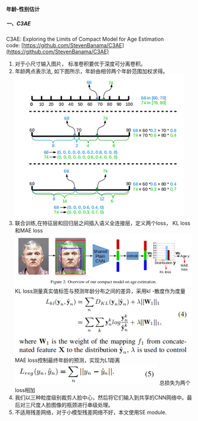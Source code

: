 #### 年龄-性别估计

##### 一、C3AE
C3AE: Exploring the Limits of Compact Model for Age Estimation  
code: [https://github.com/StevenBanama/C3AE](https://github.com/StevenBanama/C3AE)  
1. 对于小尺寸输入图片， 标准卷积要优于深度可分离卷积。  
2. 年龄两点表示法, 如下图所示，年龄由相邻两个年龄范围加权求得。  
![图片](images/年龄两点表示法.png)
3. 联合训练,在特征层和回归层之间插入语义全连接层，定义两个loss， KL loss和MAE loss  
![图片](images/联合训练.png)
KL loss测量真实值标签与预测年龄分布之间的差异，采用kl -散度作为度量  
![图片](images/KL-loss.png)
MAE loss控制最终年龄的预测，实现为L1距离  
![图片](images/MAE-loss.png)
总损失为两个loss相加  
4. 我们以三种粒度级别裁剪人脸中心，然后将它们输入到共享的CNN网络中。最后对三尺度人脸图像的瓶颈进行串级处理。  
5. 不适用残差网络，对于小模型残差网络不好，本文使用SE module.  


